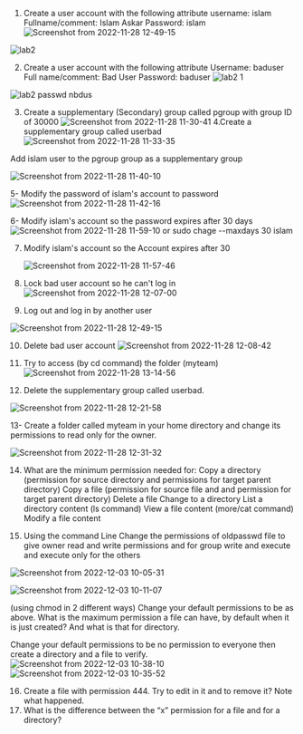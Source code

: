 1. Create a user account with the following attribute
username: islam
Fullname/comment: Islam Askar
Password: islam
![Screenshot from 2022-11-28 12-49-15](https://user-images.githubusercontent.com/96814665/205482934-2140b0c6-41fb-4dd5-83df-907c5e2a4527.png)





![lab2](https://user-images.githubusercontent.com/96814665/204120534-e4087656-1fa7-4b2f-bb46-9223613d563d.png)



2. Create a user account with the following attribute
Username: baduser
Full name/comment: Bad User
Password: baduser
![lab2 1](https://user-images.githubusercontent.com/96814665/204120574-85fd5c94-50e2-4531-bdab-98ff4d81200b.png)

![lab2 passwd nbdus](https://user-images.githubusercontent.com/96814665/204120583-738b98c4-0452-4876-86d3-a3738ddd8582.png)


3. Create a supplementary (Secondary) group called pgroup with group ID of 30000
![Screenshot from 2022-11-28 11-30-41](https://user-images.githubusercontent.com/96814665/204242773-91e542dc-8504-41c1-b8cd-8bfd41cdf7b8.png)
4.Create a supplementary group called userbad
![Screenshot from 2022-11-28 11-33-35](https://user-images.githubusercontent.com/96814665/204243281-5542d454-8206-48da-ae07-221a73567483.png)

Add islam user to the pgroup group as a supplementary group

![Screenshot from 2022-11-28 11-40-10](https://user-images.githubusercontent.com/96814665/204244817-aa7e03ac-f9b9-41d4-857b-01e1132dc45d.png)

5- 
Modify the password of islam's account to password
![Screenshot from 2022-11-28 11-42-16](https://user-images.githubusercontent.com/96814665/204245241-4749daf9-5779-4a8b-95bb-776a5a0bd83a.png)

6-
 Modify islam's account so the password expires after 30 days![Screenshot from 2022-11-28 11-59-10](https://user-images.githubusercontent.com/96814665/204249050-8e63b725-6e6e-43b6-9f11-c8db9935a1fd.png)
 or sudo chage --maxdays 30 islam 



7. Modify islam's account so the Account expires after 30 
 
   ![Screenshot from 2022-11-28 11-57-46](https://user-images.githubusercontent.com/96814665/204248727-b187d5b1-e2fb-40b8-ba8b-55b34d8d9311.png)

8. Lock bad user account so he can't log in
![Screenshot from 2022-11-28 12-07-00](https://user-images.githubusercontent.com/96814665/204250614-63dd983b-6778-4db5-affa-19d97395a6d8.png)

9. Log out and log in by another user

![Screenshot from 2022-11-28 12-49-15](https://user-images.githubusercontent.com/96814665/204259545-d73fee81-55db-4deb-8a91-9fead50befff.png)

10. Delete bad user account
![Screenshot from 2022-11-28 12-08-42](https://user-images.githubusercontent.com/96814665/204251166-618dcb91-2d59-449b-9d8a-2aa568bfe5a2.png)

11. Try to access (by cd command) the folder (myteam)
![Screenshot from 2022-11-28 13-14-56](https://user-images.githubusercontent.com/96814665/205482981-9a0f003c-9166-4a6e-b8c5-d3d1dd047e67.png)





12. Delete the supplementary group called userbad.

![Screenshot from 2022-11-28 12-21-58](https://user-images.githubusercontent.com/96814665/204253822-eae52b66-e4d2-4826-84a7-d58d315dfaf4.png)

13-
 Create a folder called myteam in your home directory and change its permissions to
read only for the owner.

![Screenshot from 2022-11-28 12-31-32](https://user-images.githubusercontent.com/96814665/204257521-bf9244c6-4213-4eca-b753-f894cc305c67.png)

14. What are the minimum permission needed for:
 Copy a directory (permission for source directory and permissions for target
parent directory)
 Copy a file (permission for source file and and permission for target parent
directory)
Delete a file
Change to a directory
List a directory content (ls command)
View a file content (more/cat command)
Modify a file content


15. Using the command Line
 Change the permissions of oldpasswd file to give owner read and write
permissions and for group write and execute and execute only  for the others


![Screenshot from 2022-12-03 10-05-31](https://user-images.githubusercontent.com/96814665/205482486-ba8029bf-7952-405d-a4c7-f2d8c00c4266.png)


![Screenshot from 2022-12-03 10-11-07](https://user-images.githubusercontent.com/96814665/205482264-aaa000bf-e781-45b8-8f38-4dcfc502a547.png)


(using chmod in 2 different ways)
 Change your default permissions to be as above.
 What is the maximum permission a file can have, by default when it is just
created? And what is that for directory.



 Change your default permissions to be no permission to everyone then create a
directory and a file to verify.
![Screenshot from 2022-12-03 10-38-10](https://user-images.githubusercontent.com/96814665/205482216-d1e69c28-9aed-4ac5-81c7-9ea3a2f41a73.png)
![Screenshot from 2022-12-03 10-35-52](https://user-images.githubusercontent.com/96814665/205482219-bccb4881-aef1-4d70-a836-c405bd64b4f0.png)


16. Create a file with permission 444. Try to edit in it and to remove it? Note what
happened.
17. What is the difference between the “x” permission for a file and for a
directory?
